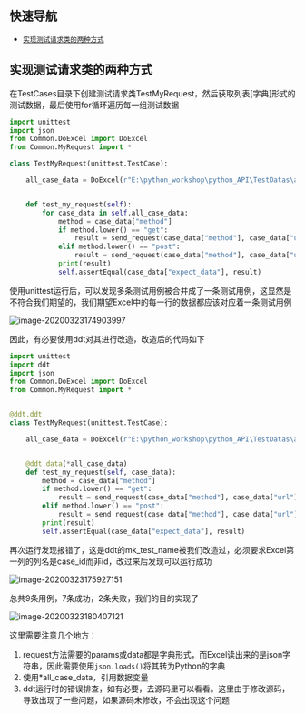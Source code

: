 ## 快速导航
- [```实现测试请求类的两种方式```](#实现测试请求类的两种方式)





## 实现测试请求类的两种方式

在TestCases目录下创建测试请求类TestMyRequest，然后获取列表[字典]形式的测试数据，最后使用for循环遍历每一组测试数据  

```python
import unittest
import json
from Common.DoExcel import DoExcel
from Common.MyRequest import *

class TestMyRequest(unittest.TestCase):

    all_case_data = DoExcel(r"E:\python_workshop\python_API\TestDatas\api_info.xlsx", "case_datas").read_allCaseData()


    def test_my_request(self):
        for case_data in self.all_case_data:
            method = case_data["method"]
            if method.lower() == "get":
                result = send_request(case_data["method"], case_data["url"], params=json.loads(case_data["request_data"]))
            elif method.lower() == "post":
                result = send_request(case_data["method"], case_data["url"], data=json.loads(case_data["request_data"]))
            print(result)
            self.assertEqual(case_data["expect_data"], result)
```
使用unittest运行后，可以发现多条测试用例被合并成了一条测试用例，这显然是不符合我们期望的，我们期望Excel中的每一行的数据都应该对应着一条测试用例   

![image-20200323174903997](https://i.loli.net/2020/03/23/aPGScodI6M1jh2k.png)


因此，有必要使用ddt对其进行改造，改造后的代码如下  
```python
import unittest
import ddt
import json
from Common.DoExcel import DoExcel
from Common.MyRequest import *


@ddt.ddt
class TestMyRequest(unittest.TestCase):

    all_case_data = DoExcel(r"E:\python_workshop\python_API\TestDatas\api_info.xlsx", "case_datas").read_allCaseData()


    @ddt.data(*all_case_data)
    def test_my_request(self, case_data):
        method = case_data["method"]
        if method.lower() == "get":
            result = send_request(case_data["method"], case_data["url"], params=json.loads(case_data["request_data"]))
        elif method.lower() == "post":
            result = send_request(case_data["method"], case_data["url"], data=json.loads(case_data["request_data"]))
        print(result)
        self.assertEqual(case_data["expect_data"], result)
```

再次运行发现报错了，这是ddt的mk_test_name被我们改造过，必须要求Excel第一列的列名是case_id而非id，改过来后发现可以运行成功  

![image-20200323175927151](https://i.loli.net/2020/03/23/Fn3rPoex9kWmzQU.png)

总共9条用例，7条成功，2条失败，我们的目的实现了  

![image-20200323180407121](https://i.loli.net/2020/03/23/2EeJpQhMDdYvnqx.png)

这里需要注意几个地方：  
1. request方法需要的params或data都是字典形式，而Excel读出来的是json字符串，因此需要使用```json.loads()```将其转为Python的字典  
2. 使用\*all_case_data，引用数据变量  
3. ddt运行时的错误排查，如有必要，去源码里可以看看。这里由于修改源码，导致出现了一些问题，如果源码未修改，不会出现这个问题   




